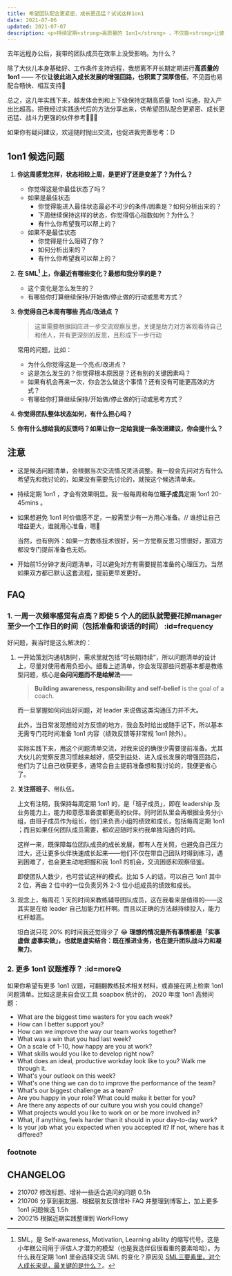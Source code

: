 ```yaml
---
title: 希望团队配合更紧密、成长更迅猛？试试这样1on1
date: 2021-07-06
updated: 2021-07-07
description: <p>持续定期<strong>高质量的 1on1</strong> ，不仅能<strong>让彼此进入成长发展的增强回路，还能积累深厚信任</strong>，令团队不见面也易配合畅快、相互支持🤗</p><p>这几年实践下来，越发觉得和上下级保持定期高质量 1on1 沟通，投入产出比超高。把我的方法分享出来，供希望团队配合更紧密、成长更迅猛、战斗力更强的伙伴参考🏄🏻&zwj;♀️</p>
---
```


去年远程办公后，我带的团队成员在效率上没受影响。为什么？

除了大伙儿本身基础好、工作条件支持远程，我想离不开长期定期进行**高质量的 1on1** —— 不仅**让彼此进入成长发展的增强回路，也积累了深厚信任**，不见面也易配合畅快、相互支持🤗

总之，这几年实践下来，越发体会到和上下级保持定期高质量 1on1 沟通，投入产出比超高。把我经过实践迭代后的方法分享出来，供希望团队配合更紧密、成长更迅猛、战斗力更强的伙伴参考🏄🏻‍♀️

如果你有疑问建议，欢迎随时抛出交流，也促进我完善思考：D

## 1on1 候选问题

1. **你这周感觉怎样，状态相较上周，是更好了还是变差了？为什么？**
    - 你觉得这是你最佳状态了吗？
    - 如果是最佳状态
        - 你觉得能进入最佳状态最必不可少的条件/因素是？如何分析出来的？
        - 下周继续保持这样的状态，你觉得信心指数如何？为什么？
        - 有什么你希望我可以帮上的？
    - 如果不是最佳状态
        - 你觉得是什么阻碍了你？
        - 如何分析出来的？
        - 有什么你希望我可以帮上的？

2. **在 SML[^1] 上，你最近有哪些变化？最想和我分享的是？**
    - 这个变化是怎么发生的？
    - 有哪些你打算继续保持/开始做/停止做的行动或思考方式？

3. **你觉得自己本周有哪些 亮点/改进点 ？**

    > 这里需要根据回应进一步交流观察反思，关键是助力对方客观看待自己和他人，并有更深刻的反思，且形成下一步行动

    常用的问题，比如：
    - 为什么你觉得这是一个亮点/改进点？
    - 这是怎么发生的？你觉得根本原因是？还有别的关键因素吗？
    - 如果有机会再来一次，你会怎么做这个事情？还有没有可能更高效的方式？
    - 有哪些你打算继续保持/开始做/停止做的行动或思考方式？


4. **你觉得团队整体状态如何，有什么担心吗？**

5. **你有什么想给我的反馈吗？如果让你一定给我提一条改进建议，你会提什么？**




## 注意

* 这是候选问题清单，会根据当次交流情况灵活调整。我一般会先问对方有什么希望先和我讨论的，如果没有需要先讨论的，就按这个候选清单来。

* 持续定期 1on1 ，才会有效果明显。我一般每周和每位**班子成员**定期 1on1 20-45mins 。

* 如果想避免 1on1 时价值感不足，一般需至少有一方用心准备。// 谁想让自己增益更大，谁就用心准备，嗯🐒

    当然，也有例外：如果一方教练技术很好，另一方觉察反思习惯很好，那双方都没专门提前准备也无妨。

* 开始前15分钟才发问题清单，可以避免对方有需要提前准备的心理压力。当然如果双方都已默认这套流程，提前更早发更好。

## FAQ


### 1. 一周一次频率感觉有点高？即使 5 个人的团队就需要花掉manager至少一个工作日的时间（包括准备和谈话的时间） :id=frequency


好问题，我当时是这么解决的：

1. 一开始策划沟通机制时，需求里就包括“可长期持续”，所以问题清单的设计上，尽量对使用者用负担小。细看上述清单，你会发现那些问题基本都是教练型问题，核心是**会问问题而不是给解法**——

    > **Building awareness, responsibility and self-belief** is the goal of a coach.

    而一旦掌握如何问出好问题，对 leader 来说做这类沟通压力并不大。

    此外，当日常发现想给对方反馈的地方，我会及时给出或随手记下，所以基本无需专门花时间准备 1on1 内容（绩效反馈等非常规 1on1 除外）。

    实际实践下来，用这个问题清单交流，对我来说的确很少需要提前准备。尤其大伙儿的觉察反思习惯越来越好，感受到益处、进入成长发展的增强回路后，他们为了让自己收获更多，通常会自主提前准备想和我讨论的，我便更省心了。

2. **关注搭班子**、带队伍。

    上文有注明，我保持每周定期 1on1 的，是「班子成员」，即在 leadership 及业务能力上，能力和意愿准备度都更高的伙伴。同时团队里会再根据业务分小组，由班子成员作为组长，他们来负责小组的绩效和成长，包括每周定期 1on1 ；而且如果任何团队成员需要，都欢迎随时来约我单独沟通的时间。

    这样一来，既保障每位团队成员的成长发展，都有人在关照，也避免自己压力过大，还让更多伙伴快速成长起来——他们不仅在带自己团队时得到练习，遇到困难了，也会更主动地把握和我 1on1 的机会，交流困惑和观察借鉴。

    即使团队人数少，也可尝试这样的模式。比如 5 人的话，可以自己 1on1 其中 2 位，再由 2 位中的一位负责另外 2-3 位小组成员的绩效和成长。


3. 观念上，每周花 1 天的时间来教练辅导团队成员，这在我看来是值得的——这其实是在给 leader 自己加能力杠杆啊。而且以正确的方法越持续投入，能力杠杆越高。

    坦白说只花 20% 的时间我还觉得少了 😂 **理想的情况是所有事情都是「实事虚做 虚事实做」，也就是虚实结合：既在推进业务，也在提升团队战斗力和凝聚力**。

### 2. 更多 1on1 议题推荐？ :id=moreQ

如果你希望有更多 1on1 议题，可翻翻教练技术相关材料，或直接在网上检索 1on1 问题清单。比如这是来自会议工具 soapbox 统计的， 2020 年度 1on1 高频问题：


* What are the biggest time wasters for you each week?
* How can I better support you?
* How can we improve the way our team works together?
* What was a win that you had last week?
* On a scale of 1-10, how happy are you at work?
* What skills would you like to develop right now?
* What does an ideal, productive workday look like to you? Walk me through it.
* What's your outlook on this week?
* What's one thing we can do to improve the performance of the team?
* What's our biggest challenge as a team?
* Are you happy in your role? What could make it better for you?
* Are there any aspects of our culture you wish you could change?
* What projects would you like to work on or be more involved in?
* What, if anything, feels harder than it should in your day-to-day work?
* Is your job what you expected when you accepted it? If not, where has it differed?


### footnote

[^1]: SML，是 Self-awareness, Motivation, Learning ability 的缩写代号。这是小年糕公司用于评估人才潜力的模型（也是我选伴侣很看重的要素哈哈）。为什么我在定期 1on1 里会选择交流 SML 的变化？原因见 [SML三要素里，对个人成长来说，最关键的是什么？](/selfedu/review2021Q1?id=sml)。

## CHANGELOG

- 210707 修改标题、增补一些适合追问的问题 0.5h
- 210706 分享到朋友圈、根据朋友反馈增补 FAQ 并整理到博客上，加上更多 1on1 问题候选 1.5h
- 200215 根据近期实践整理到 WorkFlowy

